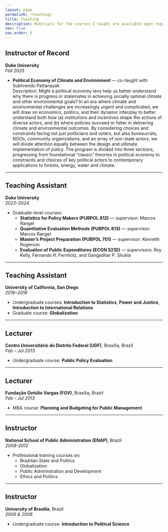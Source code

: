 ```yaml
---
layout: page
permalink: /teaching/
title: Teaching
description: Materials for the courses I taught are available upon request.
nav: true
nav_order: 5
---
```


## Instructor of Record  
**Duke University**  
*Fall 2025*  
- **Political Economy of Climate and Environment** — co-taught with Subhrendu Pattanayak  
  Description: Might a political economy lens help us better understand why there is progress or stalemates in achieving socially optimal climate and other environmental goals? In an era where climate and environmental challenges are increasingly urgent and complicated, we will draw on economics, politics, and their dynamic interplay to better understand both how (a) institutions and incentives shape the actions of diverse actors, and (b) where policies succeed or falter in delivering climate and environmental outcomes. By considering choices and constraints facing not just politicians and voters, but also bureaucrats, NGOs, community organizations, and an array of non-state actors, we will divide attention equally between the design and ultimate implementation of policy. The program is divided into three sections, progressing from foundational “classic” theories in political economy to constraints and choices of key political actors to contemporary applications to forests, energy, water and climate.

---

## Teaching Assistant  
**Duke University**  
*2022–2024*  
- Graduate-level courses:
  - **Statistics for Policy Makers (PUBPOL 812)** — supervisor: Marcos Rangel  
  - **Quantitative Evaluation Methods (PUBPOL 813)** — supervisor: Marcos Rangel  
  - **Master’s Project Preparation (PUBPOL 701)** — supervisor: Kenneth Rogerson  
  - **Evaluation of Public Expenditures (ECON 521D)** — supervisors: Roy Kelly, Fernando R. Fernholz, and Gangadhar P. Shukla

---

## Teaching Assistant  
**University of California, San Diego**  
*2016–2018*  
- Undergraduate courses: **Introduction to Statistics**, **Power and Justice**, **Introduction to International Relations**  
- Graduate course: **Globalization**

---

## Lecturer  
**Centro Universitário do Distrito Federal (UDF)**, Brasília, Brazil  
*Feb – Jul 2013*  
- Undergraduate course: **Public Policy Evaluation**

---

## Lecturer  
**Fundação Getúlio Vargas (FGV)**, Brasília, Brazil  
*Feb – Jul 2013*  
- MBA course: **Planning and Budgeting for Public Management**

---

## Instructor  
**National School of Public Administration (ENAP)**, Brazil  
*2008–2012*  
- Professional training courses on:
  - Brazilian State and Politics  
  - Globalization  
  - Public Administration and Development  
  - Ethics and Politics

---

## Instructor  
**University of Brasília**, Brazil  
*2006 & 2008*  
- Undergraduate course: **Introduction to Political Science**
